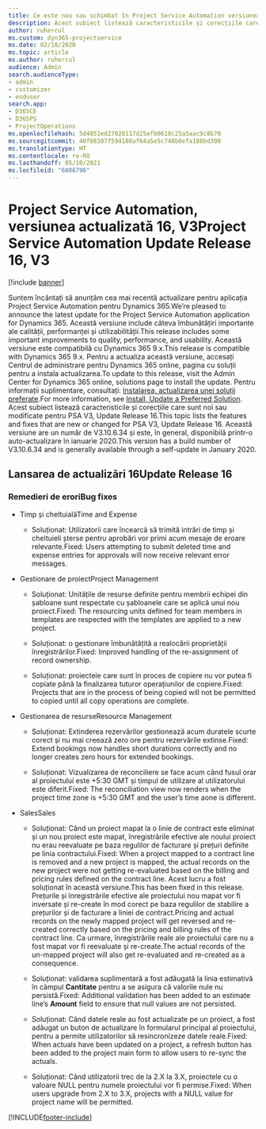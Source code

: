 ```yaml
---
title: Ce este nou sau schimbat în Project Service Automation versiunea actualizată 16, V3
description: Acest subiect listează caracteristicile și corecțiile care sunt disponibile în Project Service Automation V3, versiunea actualizată 16, V3.
author: ruhercul
ms.custom: dyn365-projectservice
ms.date: 02/18/2020
ms.topic: article
ms.author: ruhercul
audience: Admin
search.audienceType:
- admin
- customizer
- enduser
search.app:
- D365CE
- D365PS
- ProjectOperations
ms.openlocfilehash: 5d4851ed27028117d25efb0610c25a5aac9c8b70
ms.sourcegitcommit: 40f68387f594180af64a5e5c748b6efa188bd300
ms.translationtype: HT
ms.contentlocale: ro-RO
ms.lasthandoff: 05/10/2021
ms.locfileid: "6006796"
---
```

# <a name="project-service-automation-update-release-16-v3"></a><span data-ttu-id="78d98-103">Project Service Automation, versiunea actualizată 16, V3</span><span class="sxs-lookup"><span data-stu-id="78d98-103">Project Service Automation Update Release 16, V3</span></span>

[!include [banner](../includes/psa-now-project-operations.md)]

<span data-ttu-id="78d98-104">Suntem încântați să anunțăm cea mai recentă actualizare pentru aplicația Project Service Automation pentru Dynamics 365.</span><span class="sxs-lookup"><span data-stu-id="78d98-104">We’re pleased to announce the latest update for the Project Service Automation application for Dynamics 365.</span></span> <span data-ttu-id="78d98-105">Această versiune include câteva îmbunătățiri importante ale calității, performanței și utilizabilității.</span><span class="sxs-lookup"><span data-stu-id="78d98-105">This release includes some important improvements to quality, performance, and usability.</span></span>  <span data-ttu-id="78d98-106">Această versiune este compatibilă cu Dynamics 365 9.x.</span><span class="sxs-lookup"><span data-stu-id="78d98-106">This release is compatible with Dynamics 365 9.x.</span></span> <span data-ttu-id="78d98-107">Pentru a actualiza această versiune, accesați Centrul de administrare pentru Dynamics 365 online, pagina cu soluții pentru a instala actualizarea.</span><span class="sxs-lookup"><span data-stu-id="78d98-107">To update to this release, visit the Admin Center for Dynamics 365 online, solutions page to install the update.</span></span> <span data-ttu-id="78d98-108">Pentru informații suplimentare, consultați: [Instalarea, actualizarea unei soluții preferate](/dynamics365/project-service/upgrade-psa-home-page).</span><span class="sxs-lookup"><span data-stu-id="78d98-108">For more information, see [Install, Update a Preferred Solution](/dynamics365/project-service/upgrade-psa-home-page).</span></span>
<span data-ttu-id="78d98-109">Acest subiect listează caracteristicile și corecțiile care sunt noi sau modificate pentru PSA V3, Update Release 16.</span><span class="sxs-lookup"><span data-stu-id="78d98-109">This topic lists the features and fixes that are new or changed for PSA V3, Update Release 16.</span></span> <span data-ttu-id="78d98-110">Această versiune are un număr de V3.10.6.34 și este, în general, disponibilă printr-o auto-actualizare în ianuarie 2020.</span><span class="sxs-lookup"><span data-stu-id="78d98-110">This version has a build number of V3.10.6.34 and is generally available through a self-update in January 2020.</span></span>


## <a name="update-release-16"></a><span data-ttu-id="78d98-111">Lansarea de actualizări 16</span><span class="sxs-lookup"><span data-stu-id="78d98-111">Update Release 16</span></span>

### <a name="bug-fixes"></a><span data-ttu-id="78d98-112">Remedieri de erori</span><span class="sxs-lookup"><span data-stu-id="78d98-112">Bug fixes</span></span>

-   <span data-ttu-id="78d98-113">Timp și cheltuială</span><span class="sxs-lookup"><span data-stu-id="78d98-113">Time and Expense</span></span>

    -   <span data-ttu-id="78d98-114">Soluționat: Utilizatorii care încearcă să trimită intrări de timp și cheltuieli șterse pentru aprobări vor primi acum mesaje de eroare relevante.</span><span class="sxs-lookup"><span data-stu-id="78d98-114">Fixed: Users attempting to submit deleted time and expense entries for approvals will now receive relevant error messages.</span></span>

-   <span data-ttu-id="78d98-115">Gestionare de proiect</span><span class="sxs-lookup"><span data-stu-id="78d98-115">Project Management</span></span>

    -   <span data-ttu-id="78d98-116">Soluționat: Unitățile de resurse definite pentru membrii echipei din șabloane sunt respectate cu șabloanele care se aplică unui nou proiect.</span><span class="sxs-lookup"><span data-stu-id="78d98-116">Fixed: The resourcing units defined for team members in templates are respected with the templates are applied to a new project.</span></span>

    -   <span data-ttu-id="78d98-117">Soluționat: o gestionare îmbunătățită a realocării proprietății înregistrărilor.</span><span class="sxs-lookup"><span data-stu-id="78d98-117">Fixed: Improved handling of the re-assignment of record ownership.</span></span>

    -   <span data-ttu-id="78d98-118">Soluționat: proiectele care sunt în proces de copiere nu vor putea fi copiate până la finalizarea tuturor operațiunilor de copiere.</span><span class="sxs-lookup"><span data-stu-id="78d98-118">Fixed: Projects that are in the process of being copied will not be permitted to copied until all copy operations are complete.</span></span>

-   <span data-ttu-id="78d98-119">Gestionarea de resurse</span><span class="sxs-lookup"><span data-stu-id="78d98-119">Resource Management</span></span>

    -   <span data-ttu-id="78d98-120">Soluționat: Extinderea rezervărilor gestionează acum duratele scurte corect și nu mai creează zero ore pentru rezervările extinse.</span><span class="sxs-lookup"><span data-stu-id="78d98-120">Fixed: Extend bookings now handles short durations correctly and no longer creates zero hours for extended bookings.</span></span>

    -   <span data-ttu-id="78d98-121">Soluționat: Vizualizarea de reconciliere se face acum când fusul orar al proiectului este +5:30 GMT și timpul de utilizare al utilizatorului este diferit.</span><span class="sxs-lookup"><span data-stu-id="78d98-121">Fixed: The reconciliation view now renders when the project time zone is +5:30 GMT and the user’s time aone is different.</span></span>

-   <span data-ttu-id="78d98-122">Sales</span><span class="sxs-lookup"><span data-stu-id="78d98-122">Sales</span></span>

    -   <span data-ttu-id="78d98-123">Soluționat: Când un proiect mapat la o linie de contract este eliminat și un nou proiect este mapat, înregistrările efective ale noului proiect nu erau reevaluate pe baza regulilor de facturare și prețuri definite pe linia contractului.</span><span class="sxs-lookup"><span data-stu-id="78d98-123">Fixed: When a project mapped to a contract line is removed and a new project is mapped, the actual records on the new project were not getting re-evaluated based on the billing and pricing rules defined on the contract line.</span></span> <span data-ttu-id="78d98-124">Acest lucru a fost soluționat în această versiune.</span><span class="sxs-lookup"><span data-stu-id="78d98-124">This has been fixed in this release.</span></span> <span data-ttu-id="78d98-125">Prețurile și înregistrările efective ale proiectului nou mapat vor fi inversate și re-create în mod corect pe baza regulilor de stabilire a prețurilor și de facturare a liniei de contract.</span><span class="sxs-lookup"><span data-stu-id="78d98-125">Pricing and actual records on the newly mapped project will get reversed and re-created correctly based on the pricing and billing rules of the contract line.</span></span> <span data-ttu-id="78d98-126">Ca urmare, înregistrările reale ale proiectului care nu a fost mapat vor fi reevaluate și re-create.</span><span class="sxs-lookup"><span data-stu-id="78d98-126">The actual records of the un-mapped project will also get re-evaluated and re-created as a consequence.</span></span>

    -   <span data-ttu-id="78d98-127">Soluționat: validarea suplimentară a fost adăugată la linia estimativă în câmpul **Cantitate** pentru a se asigura că valorile nule nu persistă.</span><span class="sxs-lookup"><span data-stu-id="78d98-127">Fixed: Additional validation has been added to an estimate line’s **Amount** field to ensure that null values are not persisted.</span></span>

    -   <span data-ttu-id="78d98-128">Soluționat: Când datele reale au fost actualizate pe un proiect, a fost adăugat un buton de actualizare în formularul principal al proiectului, pentru a permite utilizatorilor să resincronizeze datele reale.</span><span class="sxs-lookup"><span data-stu-id="78d98-128">Fixed: When actuals have been updated on a project, a refresh button has been added to the project main form to allow users to re-sync the actuals.</span></span>

    -   <span data-ttu-id="78d98-129">Soluționat: Când utilizatorii trec de la 2.X la 3.X, proiectele cu o valoare NULL pentru numele proiectului vor fi permise.</span><span class="sxs-lookup"><span data-stu-id="78d98-129">Fixed: When users upgrade from 2.X to 3.X, projects with a NULL value for project name will be permitted.</span></span>



[!INCLUDE[footer-include](../includes/footer-banner.md)]